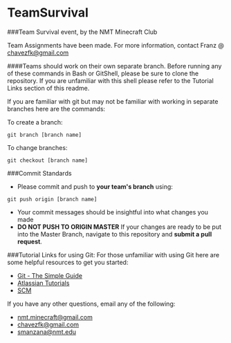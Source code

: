 # TeamSurvival
###Team Survival event, by the NMT Minecraft Club

Team Assignments have been made. For more information, contact Franz @ chavezfk@gmail.com

####Teams should work on their own separate branch.
Before running any of these commands in Bash or GitShell, please be sure to clone the repository. If you are unfamiliar with this shell please refer to the Tutorial Links section of this readme.

If you are familiar with git but may not be familiar with working in separate branches here are the commands:

To create a branch:
```Shell
git branch [branch name]
```

To change branches:
```Shell
git checkout [branch name]
```

###Commit Standards
* Please commit and push to **your team's branch** using:
```Shell
git push origin [branch name]
```
* Your commit messages should be insightful into what changes you made
* **DO NOT PUSH TO ORIGIN MASTER**
If your changes are ready to be put into the Master Branch, navigate to this repository and **submit a pull request**.

###Tutorial Links for using Git:
For those unfamiliar with using Git here are some helpful resources to get you started:

* [Git - The Simple Guide](http://rogerdudler.github.io/git-guide/)
* [Atlassian Tutorials](https://www.atlassian.com/git/tutorials/)
* [SCM](http://git-scm.com/docs/gittutorial)
  
If you have any other questions, email any of the following:

* nmt.minecraft@gmail.com
* chavezfk@gmail.com
* smanzana@nmt.edu
